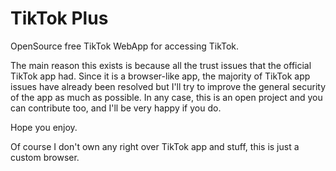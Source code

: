# TikTok Plus

OpenSource free TikTok WebApp for accessing TikTok.

The main reason this exists is because all the trust issues that the official TikTok app had. Since it is a browser-like app, the majority of TikTok app issues have already been resolved but I'll try to improve the general security of the app as much as possible. In any case, this is an open project and you can contribute too, and I'll be very happy if you do.

Hope you enjoy.


Of course I don't own any right over TikTok app and stuff, this is just a custom browser.
